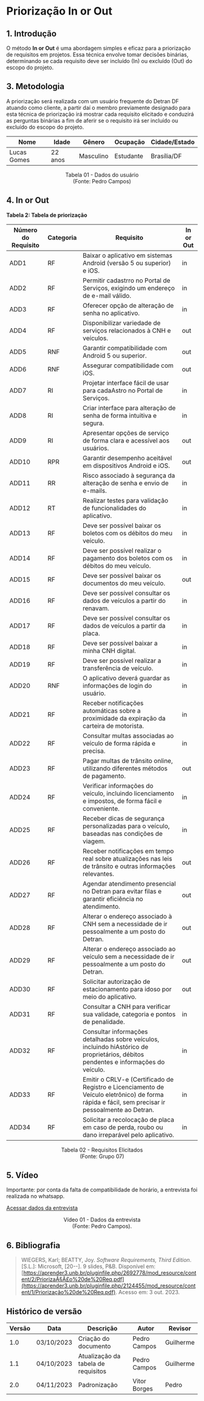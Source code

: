 # Priorização In or Out

## 1. Introdução

O método **In or Out** é uma abordagem simples e eficaz para a priorização de requisitos em projetos. Essa técnica envolve tomar decisões binárias, determinando se cada requisito deve ser incluído (In) ou excluído (Out) do escopo do projeto.

## 3. Metodologia

A priorização será realizada com um usuário frequente do Detran DF atuando como cliente, a partir daí o membro previamente designado para esta técnica de priorização irá mostrar cada requisito elicitado e conduzirá as perguntas binárias a fim de aferir se o requisito irá ser incluído ou excluído do escopo do projeto.

| Nome            | Idade   | Gênero   | Ocupação  | Cidade/Estado |
| --------------- | ------- | -------- | --------- | ------------- |
| Lucas Gomes | 22 anos | Masculino | Estudante | Brasília/DF   |

<p align="center">
Tabela 01 - Dados do usuário<br>
(Fonte: Pedro Campos)
</p>

## 4. In or Out

**Tabela 2: Tabela de priorização**


| Número do Requisito | Categoria              | Requisito                                                     | In or Out |
|---------------------|------------------------|-------------------------------------------------------------|---------|
| ADD1                | RF                     | Baixar o aplicativo em sistemas Android (versão 5 ou superior) e iOS.           | in |
| ADD2                | RF                     | Permitir cadastrro no Portal de Serviços, exigindo um endereço de e-mail válido.   | in  |
| ADD3                | RF                     | Oferecer opção de alteração de senha no aplicativo.       |  in |
| ADD4                | RF                     | Disponibilizar variedade de serviços relacionados à CNH e veículos.               | out |
| ADD5                | RNF                    | Garantir compatibilidade com Android 5 ou superior.        | out |
| ADD6                | RNF                    | Assegurar compatibilidade com iOS.                          | out |
| ADD7                | RI                     | Projetar interface fácil de usar para cadaAstro no Portal de Serviços.             | in |
| ADD8                | RI                     | Criar interface para alteração de senha de forma intuitiva e segura.              | in |
| ADD9                | RI                     | Apresentar opções de serviço de forma clara e acessível aos usuários.            | out |
| ADD10               | RPR                    | Garantir desempenho aceitável em dispositivos Android e iOS.                        | out |
| ADD11               | RR                     | Risco associado à segurança da alteração de senha e envio de e-mails.             | in |
| ADD12               | RT                     | Realizar testes para validação de funcionalidades do aplicativo.                  | in |
| ADD13               | RF                     | Deve ser possível baixar os boletos com os débitos do meu veículo.               | in |
| ADD14               | RF                     | Deve ser possível realizar o pagamento dos boletos com os débitos do meu veículo.| in |
| ADD15               | RF                     | Deve ser possível baixar os documentos do meu veículo.    | out |
| ADD16               | RF                     | Deve ser possível consultar os dados de veículos a partir do renavam.             | in |
| ADD17               | RF                     | Deve ser possível consultar os dados de veículos a partir da placa.              | in |
| ADD18               | RF                     | Deve ser possível baixar a minha CNH digital.             | in |
| ADD19               | RF                     | Deve ser possível realizar a transferência de veículo.    | in |
| ADD20               | RNF                    | O aplicativo deverá guardar as informações de login do usuário.                   | in |
| ADD21                | RF                     | Receber notificações automáticas sobre a proximidade da expiração da carteira de motorista. | in  |
| ADD22                | RF                     | Consultar multas associadas ao veículo de forma rápida e precisa. |  in |
| ADD23                | RF                     | Pagar multas de trânsito online, utilizando diferentes métodos de pagamento. | out  |
| ADD24                | RF                     | Verificar informações do veículo, incluindo licenciamento e impostos, de forma fácil e conveniente. | in  |
| ADD25                | RF                     | Receber dicas de segurança personalizadas para o veículo, baseadas nas condições de viagem. |  in |
| ADD26                | RF                     | Receber notificações em tempo real sobre atualizações nas leis de trânsito e outras informações relevantes. |  out |
| ADD27                | RF                     | Agendar atendimento presencial no Detran para evitar filas e garantir eficiência no atendimento. |  out |
| ADD28                | RF                     | Alterar o endereço associado à CNH sem a necessidade de ir pessoalmente a um posto do Detran. | out  |
| ADD29                | RF                     | Alterar o endereço associado ao veículo sem a necessidade de ir pessoalmente a um posto do Detran. |  out |
| ADD30                | RF                     | Solicitar autorização de estacionamento para idoso por meio do aplicativo. |  out |
| ADD31                | RF                     | Consultar a CNH para verificar sua validade, categoria e pontos de penalidade. | in  |
| ADD32                | RF                     | Consultar informações detalhadas sobre veículos, incluindo hiAstórico de proprietários, débitos pendentes e informações do veículo. | in  |
| ADD33                | RF                     | Emitir o CRLV-e (Certificado de Registro e Licenciamento de Veículo eletrônico) de forma rápida e fácil, sem precisar ir pessoalmente ao Detran. |  in |
| ADD34                | RF                     | Solicitar a recolocação de placa em caso de perda, roubo ou dano irreparável pelo aplicativo. |  in |

<p align="center">
Tabela 02 - Requisitos Elicitados<br>
(Fonte: Grupo 07)
</p>

## 5. Vídeo

Importante: por conta da falta de compatibilidade de horário, a entrevista foi realizada no whatsapp.

[Acessar dados da entrevista](https://drive.google.com/file/d/1HdVSoUQB4QYY2sWFRYFNlUHf52DWwRC0/view?usp=sharing)

<p align="center">
Vídeo 01 - Dados da entrevista<br>
(Fonte: Pedro Campos).
</p>

## 6. Bibliografia

> WIEGERS, Karl; BEATTY, Joy. *Software Requirements, Third Edition*. [S.L.]: Microsoft, [20--]. 9 slides, P&B. Disponível em: [https://aprender3.unb.br/pluginfile.php/2692778/mod_resource/content/2/PriorizaÃ§Ã£o%20de%20Req.pdf](https://aprender3.unb.br/pluginfile.php/2124455/mod_resource/content/1/Priorização%20de%20Req.pdf). Acesso em: 3 out. 2023.

## Histórico de versão

| Versão | Data       | Descrição            | Autor              | Revisor             |
| ------ | ---------- | -------------------- | ------------------ | ------------------- |
| 1.0    | 03/10/2023 | Criação do documento      | Pedro Campos  | Guilherme    |
| 1.1    | 04/10/2023 | Atualização da tabela de requisitos      | Pedro Campos | Guilherme    |
| 2.0 | 04/11/2023 | Padronização | Vitor Borges | Pedro |

